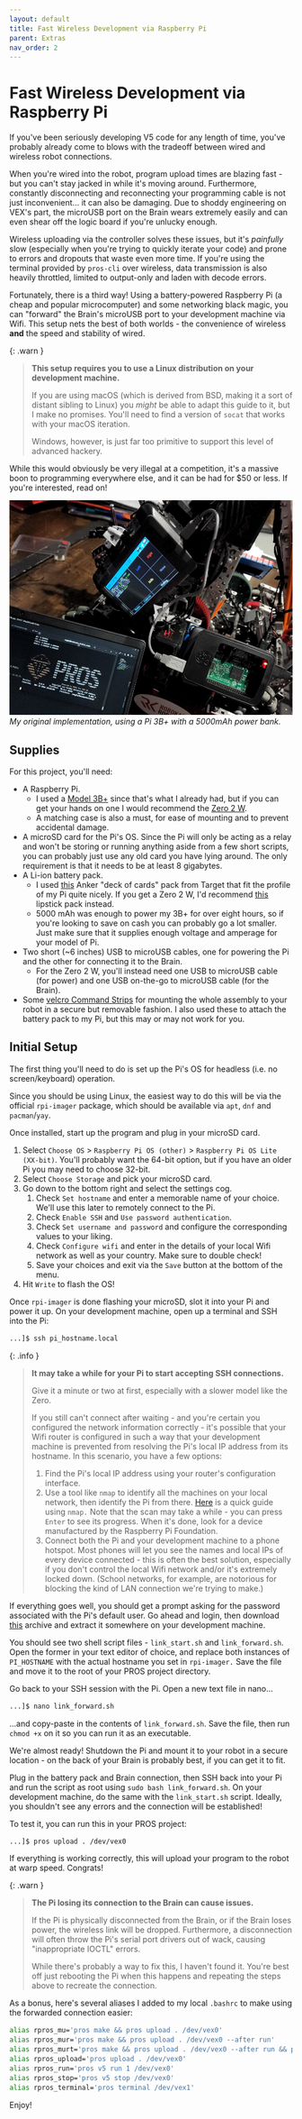 ```yaml
---
layout: default
title: Fast Wireless Development via Raspberry Pi
parent: Extras
nav_order: 2
---
```


# Fast Wireless Development via Raspberry Pi

If you've been seriously developing V5 code for any length of time, you've probably already come to blows with the tradeoff between wired and wireless robot connections.

When you're wired into the robot, program upload times are blazing fast - but you can't stay jacked in while it's moving around. Furthermore, constantly disconnecting and reconnecting your programming cable is not just inconvenient... it can also be damaging. Due to shoddy engineering on VEX's part, the microUSB port on the Brain wears extremely easily and can even shear off the logic board if you're unlucky enough.

Wireless uploading via the controller solves these issues, but it's *painfully* slow (especially when you're trying to quickly iterate your code) and prone to errors and dropouts that waste even more time. If you're using the terminal provided by `pros-cli` over wireless, data transmission is also heavily throttled, limited to output-only and laden with decode errors.

Fortunately, there is a third way! Using a battery-powered Raspberry Pi (a cheap and popular microcomputer) and some networking black magic, you can "forward" the Brain's microUSB port to your development machine via Wifi. This setup nets the best of both worlds - the convenience of wireless **and** the speed and stability of wired.

{: .warn }
> **This setup requires you to use a Linux distribution on your development machine.** 
> 
> If you are using macOS (which is derived from BSD, making it a sort of distant sibling to Linux) you *might* be able to adapt this guide to it, but I make no promises. You'll need to find a version of `socat` that works with your macOS iteration.
> 
> Windows, however, is just far too primitive to support this level of advanced hackery.

While this would obviously be very illegal at a competition, it's a massive boon to programming everywhere else, and it can be had for $50 or less. If you're interested, read on!

![An example RPi setup.](../media/rpi_example.jpg)
*My original implementation, using a Pi 3B+ with a 5000mAh power bank.*

## Supplies

For this project, you'll need:
- A Raspberry Pi. 
  - I used a [Model 3B+](https://www.raspberrypi.com/products/raspberry-pi-3-model-b-plus/) since that's what I already had, but if you can get your hands on one I would recommend the [Zero 2 W](https://www.raspberrypi.com/products/raspberry-pi-zero-2-w/).
  - A matching case is also a must, for ease of mounting and to prevent accidental damage.
- A microSD card for the Pi's OS. Since the Pi will only be acting as a relay and won't be storing or running anything aside from a few short scripts, you can probably just use any old card you have lying around. The only requirement is that it needs to be at least 8 gigabytes.
- A Li-ion battery pack.
  - I used [this](https://www.target.com/p/anker-powercore-iii-5000mah/-/A-83694729) Anker "deck of cards" pack from Target that fit the profile of my Pi quite nicely. If you get a Zero 2 W, I'd recommend [this](https://us.anker.com/products/a1109) lipstick pack instead.
  - 5000 mAh was enough to power my 3B+ for over eight hours, so if you're looking to save on cash you can probably go a lot smaller. Just make sure that it supplies enough voltage and amperage for your model of Pi.
- Two short (~6 inches) USB to microUSB cables, one for powering the Pi and the other for connecting it to the Brain.
  - For the Zero 2 W, you'll instead need one USB to microUSB cable (for power) and one USB on-the-go to microUSB cable (for the Brain).
- Some [velcro Command Strips](https://www.amazon.com/Command-Picture-Hanging-Container-PH206BLK-14NA/dp/B073XV1P16/ref=sr_1_3?crid=UTIV9MHUVWX0&keywords=Command%2BLarge%2BPicture-Hanging%2BStrips%2C%2BBlack%2C&qid=1650154062&sprefix=command%2Blarge%2Bpicture-hanging%2Bstrips%2C%2Bblack%2C%2Caps%2C88&sr=8-3&th=1) for mounting the whole assembly to your robot in a secure but removable fashion. I also used these to attach the battery pack to my Pi, but this may or may not work for you.

## Initial Setup

The first thing you'll need to do is set up the Pi's OS for headless (i.e. no screen/keyboard) operation. 

Since you should be using Linux, the easiest way to do this will be via the official `rpi-imager` package, which should be available via `apt`, `dnf` and `pacman`/`yay`.

Once installed, start up the program and plug in your microSD card.

1. Select `Choose OS` > `Raspberry Pi OS (other)` > `Raspberry Pi OS Lite (XX-bit)`. You'll probably want the 64-bit option, but if you have an older Pi you may need to choose 32-bit.
2. Select `Choose Storage` and pick your microSD card.
3. Go down to the bottom right and select the settings cog.
   1. Check `Set hostname` and enter a memorable name of your choice. We'll use this later to remotely connect to the Pi.
   2. Check `Enable SSH` and `Use password authentication`.
   3. Check `Set username and password` and configure the corresponding values to your liking.
   4. Check `Configure wifi` and enter in the details of your local Wifi network as well as your country. Make sure to double check!
   5. Save your choices and exit via the `Save` button at the bottom of the menu.
4. Hit `Write` to flash the OS!

Once `rpi-imager` is done flashing your microSD, slot it into your Pi and power it up. On your development machine, open up a terminal and SSH into the Pi:

```bash
...]$ ssh pi_hostname.local
```

{: .info }
> **It may take a while for your Pi to start accepting SSH connections.**
> 
> Give it a minute or two at first, especially with a slower model like the Zero.
> 
> If you still can't connect after waiting - and you're certain you configured the network information correctly - it's possible that your Wifi router is configured in such a way that your development machine is prevented from resolving the Pi's local IP address from its hostname. In this scenario, you have a few options:
> 
> 1. Find the Pi's local IP address using your router's configuration interface. 
> 2. Use a tool like `nmap` to identify all the machines on your local network, then identify the Pi from there. [Here](https://www.howtogeek.com/423709/how-to-see-all-devices-on-your-network-with-nmap-on-linux/) is a quick guide using `nmap.` Note that the scan may take a while - you can press `Enter` to see its progress. When it's done, look for a device manufactured by the Raspberry Pi Foundation.
> 3. Connect both the Pi and your development machine to a phone hotspot. Most phones will let you see the names and local IPs of every device connected - this is often the best solution, especially if you don't control the local Wifi network and/or it's extremely locked down. (School networks, for example, are notorious for blocking the kind of LAN connection we're trying to make.) 

If everything goes well, you should get a prompt asking for the password associated with the Pi's default user. Go ahead and login, then download [this](../resources/link_toolkit.zip) archive and extract it somewhere on your development machine.

You should see two shell script files - `link_start.sh` and `link_forward.sh`. Open the former in your text editor of choice, and replace both instances of `PI_HOSTNAME` with the actual hostname you set in `rpi-imager.` Save the file and move it to the root of your PROS project directory.

Go back to your SSH session with the Pi. Open a new text file in nano...

```bash
...]$ nano link_forward.sh
```

...and copy-paste in the contents of `link_forward.sh`. Save the file, then run `chmod +x` on it so you can run it as an executable.

We're almost ready! Shutdown the Pi and mount it to your robot in a secure location - on the back of your Brain is probably best, if you can get it to fit. 

Plug in the battery pack and Brain connection, then SSH back into your Pi and run the script as root using `sudo bash link_forward.sh`. On your development machine, do the same with the `link_start.sh` script. Ideally, you shouldn't see any errors and the connection will be established! 

To test it, you can run this in your PROS project:

```bash
...]$ pros upload . /dev/vex0
```

If everything is working correctly, this will upload your program to the robot at warp speed. Congrats!

{: .warn }
> **The Pi losing its connection to the Brain can cause issues.**
> 
> If the Pi is physically disconnected from the Brain, or if the Brain loses power, the wireless link will be dropped. Furthermore, a disconnection will often throw the Pi's serial port drivers out of wack, causing "inappropriate IOCTL" errors. 
> 
> While there's probably a way to fix this, I haven't found it. You're best off just rebooting the Pi when this happens and repeating the steps above to recreate the connection.

As a bonus, here's several aliases I added to my local `.bashrc` to make using the forwarded connection easier:

```bash
alias rpros_mu='pros make && pros upload . /dev/vex0'
alias rpros_mur='pros make && pros upload . /dev/vex0 --after run'
alias rpros_murt='pros make && pros upload . /dev/vex0 --after run && pros terminal /dev/vex1'
alias rpros_upload='pros upload . /dev/vex0'
alias rpros_run='pros v5 run 1 /dev/vex0'
alias rpros_stop='pros v5 stop /dev/vex0'
alias rpros_terminal='pros terminal /dev/vex1'
```

Enjoy!